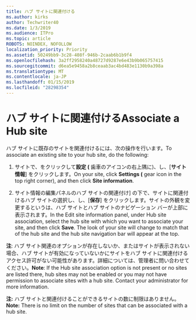 ```yaml
---
title: ハブ サイトに関連付ける
ms.author: kirks
author: Techwriter40
ms.date: 1/3/2019
ms.audience: ITPro
ms.topic: article
ROBOTS: NOINDEX, NOFOLLOW
localization_priority: Priority
ms.assetid: 50249bb9-3c28-408f-946b-2caab6b1b9f4
ms.openlocfilehash: 3a2ff2958240a48727d9287e6e43b9b065757415
ms.sourcegitcommit: d6ea5e9458a2b8ceaab3ac4bd483e1130b9a398a
ms.translationtype: MT
ms.contentlocale: ja-JP
ms.lasthandoff: 01/15/2019
ms.locfileid: "28298354"
---
```

# <a name="associate-a-hub-site"></a><span data-ttu-id="053ba-102">ハブ サイトに関連付ける</span><span class="sxs-lookup"><span data-stu-id="053ba-102">Associate a Hub site</span></span>

<span data-ttu-id="053ba-103">ハブ サイトに既存のサイトを関連付けるには、次の操作を行います。</span><span class="sxs-lookup"><span data-stu-id="053ba-103">To associate an existing site to your hub site, do the following:</span></span>
  
1. <span data-ttu-id="053ba-104">サイトで、をクリックして**設定 (** 歯車のアイコンの右上隅に)、し、[**サイト情報**] をクリックします。</span><span class="sxs-lookup"><span data-stu-id="053ba-104">On your site, click **Settings (** gear icon in the top right corner), and then click **Site information**.</span></span> 
    
2. <span data-ttu-id="053ba-p101">サイト情報の編集パネルのハブ サイトの関連付け] の下で、サイトに関連付けるハブ サイトの選択し、し、[**保存**] をクリックします。サイトの外観を変更するというは、ハブ サイトとハブ サイトのナビゲーション バーが上部に表示されます。</span><span class="sxs-lookup"><span data-stu-id="053ba-p101">In the Edit site information panel, under Hub site association, select the hub site with which you want to associate your site, and then click **Save**. The look of your site will change to match that of the hub site and the hub site navigation bar will appear at the top.</span></span> 
    
 <span data-ttu-id="053ba-p102">**注**: ハブ サイト関連のオプションが存在しないか、またはサイトが表示されない場合、ハブ サイトが有効になっていないかにサイトをハブ サイトに関連付けるアクセス許可がない可能性があります。詳細については、管理者に問い合わせてください。</span><span class="sxs-lookup"><span data-stu-id="053ba-p102">**Note**: If the Hub site association option is not present or no sites are listed there, hub sites may not be enabled or you may not have permission to associate sites with a hub site. Contact your administrator for more information.</span></span> 
  
 <span data-ttu-id="053ba-109">**注:** ハブ サイトと関連付けることができるサイトの数に制限はありません。</span><span class="sxs-lookup"><span data-stu-id="053ba-109">**Note:** There is no limit on the number of sites that can be associated with a hub site.</span></span> 
  

